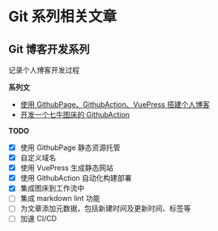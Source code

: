 # Git 系列相关文章

## Git 博客开发系列

记录个人博客开发过程

**系列文**

- [使用 GithubPage、GithubAction、VuePress 搭建个人博客](./使用%20GithubPage、GithubAction、VuePress%20搭建个人博客.md)
- [开发一个七牛图床的 GithubAction](./开发一个七牛图床的%20GithubAction.md)

**TODO**

- [x] 使用 GithubPage 静态资源托管
- [x] 自定义域名
- [x] 使用 VuePress 生成静态网站
- [x] 使用 GithubAction 自动化构建部署
- [x] 集成图床到工作流中
- [ ] 集成 markdown lint 功能
- [ ] 为文章添加元数据，包括新建时间及更新时间、标签等
- [ ] 加速 CI/CD
